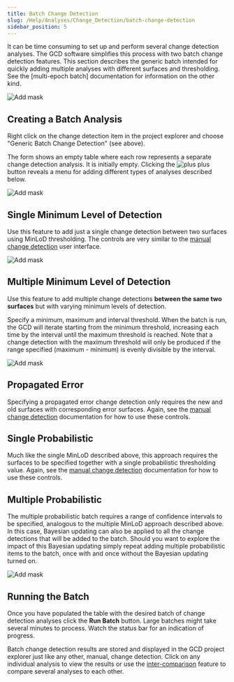 ```yaml
---
title: Batch Change Detection
slug: /Help/Analyses/Change_Detection/batch-change-detection
sidebar_position: 5
---
```


It can be time consuming to set up and perform several change detection analyses. The GCD software simplifies this process with two batch change detection features. This section describes the generic batch intended for quickly adding multiple analyses with different surfaces and thresholding. See the [multi-epoch batch] documentation for information on the other kind.

![Add mask](/img/CommandRefs/05_Analyses/cd/batch/batch_cms.png)

## Creating a Batch Analysis

Right click on the change detection item in the project explorer and choose "Generic Batch Change Detection" (see above).

The form shows an empty table where each row represents a separate change detection analysis. It is initially empty. Clicking the ![plus](/img/icons/Add.png) plus button reveals a menu for adding different types of analyses described below.

![Add mask](/img/CommandRefs/05_Analyses/cd/batch/batch_add.png)

## Single Minimum Level of Detection

Use this feature to add just a single change detection between two surfaces using MinLoD thresholding. The controls are very similar to the [manual change detection](/Help/Analyses/Change_Detection/change-detection#calculating-a-change-detection) user interface.

![Add mask](/img/CommandRefs/05_Analyses/cd/batch/batch_single_minlod.png)

## Multiple Minimum Level of Detection

Use this feature to add multiple change detections **between the same two surfaces** but with varying minimum levels of detection.

Specify a minimum, maximum and interval threshold. When the batch is run, the GCD will iterate starting from the minimum threshold, increasing each time by the interval until the maximum threshold is reached. Note that a change detection with the maximum threshold will only be produced if the range specified (maximum - minimum) is evenly divisible by the interval.

![Add mask](/img/CommandRefs/05_Analyses/cd/batch/batch_multi_minlod.png)

## Propagated Error 

Specifying a propagated error change detection only requires the new and old surfaces with corresponding error surfaces. Again, see the [manual change detection](/Help/Analyses/Change_Detection/change-detection#calculating-a-change-detection) documentation for how to use these controls.

## Single Probabilistic

Much like the single MinLoD described above, this approach requires the surfaces to be specified together with a single probabilistic thresholding value.  Again, see the [manual change detection](/Help/Analyses/Change_Detection/change-detection#calculating-a-change-detection) documentation for how to use these controls.

## Multiple Probabilistic

The multiple probabilistic batch requires a range of confidence intervals to be specified, analogous to the multiple MinLoD approach described above. In this case, Bayesian updating can also be applied to all the change detections that will be added to the batch. Should you want to explore the impact of this Bayesian updating simply repeat adding multiple probabilistic items to the batch, once with and once without the Bayesian updating turned on.

![Add mask](/img/CommandRefs/05_Analyses/cd/batch/batch_multi_prob.png)

## Running the Batch

Once you have populated the table with the desired batch of change detection analyses click the **Run Batch** button. Large batches might take several minutes to process. Watch the status bar for an indication of progress.

Batch change detection results are stored and displayed in the GCD project explorer just like any other, manual, change detection. Click on any individual analysis to view the results or use the [inter-comparison](/Help/Analyses/Change_Detection/intercomparison) feature to compare several analyses to each other.